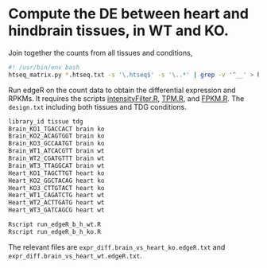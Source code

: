 # Compute the DE between heart and hindbrain tissues, in WT and KO.

Join together the counts from all tissues and conditions,

```bash
#! /usr/bin/env bash
htseq_matrix.py *.htseq.txt -s '\.htseq$' -s '\..*' | grep -v '^__' > htseq_brain_heart_all.matrix
```

Run edgeR on the count data to obtain the differential expression and RPKMs. It requires
the scripts [intensityFilter.R](scripts/intensityFilter.R), [TPM.R](scripts/TPM.R),
and [FPKM.R](script/FPKM.R).
The `design.txt` including both tissues and TDG conditions.

```bash
library_id tissue tdg
Brain_KO1_TGACCACT brain ko
Brain_KO2_ACAGTGGT brain ko
Brain_KO3_GCCAATGT brain ko
Brain_WT1_ATCACGTT brain wt
Brain_WT2_CGATGTTT brain wt
Brain_WT3_TTAGGCAT brain wt
Heart_KO1_TAGCTTGT heart ko
Heart_KO2_GGCTACAG heart ko
Heart_KO3_CTTGTACT heart ko
Heart_WT1_CAGATCTG heart wt
Heart_WT2_ACTTGATG heart wt
Heart_WT3_GATCAGCG heart wt
```

```bash
Rscript run_edgeR_b_h_wt.R
Rscript run_edgeR_b_h_ko.R
```

The relevant files are `expr_diff.brain_vs_heart_ko.edgeR.txt` and `expr_diff.brain_vs_heart_wt.edgeR.txt`.
